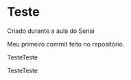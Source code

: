 # Teste
Criado durante a aula do Senai

Meu primeiro commit feito no repositório.


TesteTeste

TesteTeste
